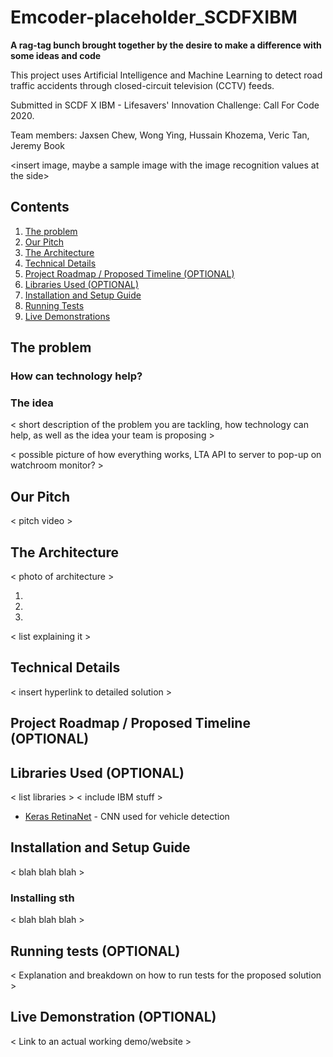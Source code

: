 # Emcoder-placeholder_SCDFXIBM
**A rag-tag bunch brought together by the desire to make a difference with some ideas and code**

This project uses Artificial Intelligence and Machine Learning to detect road traffic accidents through closed-circuit television (CCTV) feeds.

Submitted in SCDF X IBM - Lifesavers' Innovation Challenge: Call For Code 2020.

Team members: Jaxsen Chew, Wong Ying, Hussain Khozema, Veric Tan, Jeremy Book

<insert image, maybe a sample image with the image recognition values at the side>

## Contents

1. [The problem](#the-problem)
1. [Our Pitch](#our-pitch)
1. [The Architecture](#the-architecture)
1. [Technical Details](#technical-details)
1. [Project Roadmap / Proposed Timeline (OPTIONAL)](#project-roadmap-/-proposed-timeline-(optional))
1. [Libraries Used (OPTIONAL)](#libraries-used-(optional))
1. [Installation and Setup Guide](#installation-and-setup-guide)
1. [Running Tests](#running-tests)
1. [Live Demonstrations](#live-demonstrations)

## The problem

### How can technology help?

### The idea

< short description of the problem you are tackling, how technology can help, as well as the idea your team is proposing >

< possible picture of how everything works, LTA API to server to pop-up on watchroom monitor? >

## Our Pitch

< pitch video >
  
## The Architecture

< photo of architecture >

1.
2.
3. 

< list explaining it >
  
## Technical Details

< insert hyperlink to detailed solution >
  
## Project Roadmap / Proposed Timeline (OPTIONAL)
  
## Libraries Used (OPTIONAL)

< list libraries >
< include IBM stuff >

* [Keras RetinaNet](https://github.com/fizyr/keras-retinanet/blob/master/README.md) - CNN used for vehicle detection

## Installation and Setup Guide

< blah blah blah >
  
### Installing sth

< blah blah blah >
  
## Running tests (OPTIONAL)
< Explanation and breakdown on how to run tests for the proposed solution >
  
## Live Demonstration (OPTIONAL)
< Link to an actual working demo/website >
